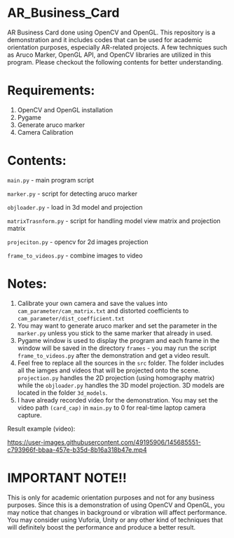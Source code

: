 # AR_Business_Card
AR Business Card done using OpenCV and OpenGL. This repository is a demonstration and it includes codes that can be used for academic orientation purposes, especially AR-related projects. A few techniques such as Aruco Marker, OpenGL API, and OpenCV libraries are utilized in this program. Please checkout the following contents for better understanding.

# Requirements:
1. OpenCV and OpenGL installation
2. Pygame
3. Generate aruco marker
4. Camera Calibration

# Contents:
```main.py``` - main program script

```marker.py``` - script for detecting aruco marker

```objloader.py``` - load in 3d model and projection

```matrixTrasnform.py``` - script for handling model view matrix and projection matrix

```projeciton.py``` - opencv for 2d images projection 

```frame_to_videos.py``` - combine images to video

 # Notes:
 1. Calibrate your own camera and save the values into ```cam_parameter/cam_matrix.txt``` and distorted coefficients to ```cam_parameter/dist_coefficient.txt```
 2. You may want to generate aruco marker and set the parameter in the ```marker.py``` unless you stick to the same marker that already in used.
 3. Pygame window is used to display the program and each frame in the window will be saved in the directory ```frames``` - you may run the script ```frame_to_videos.py``` after the demonstration and get a video result.
 4. Feel free to replace all the sources in the ```src``` folder. The folder includes all the iamges and videos that will be projected onto the scene. ```projection.py``` handles the 2D projection (using homography matrix) while the ```objloader.py``` handles the 3D model projection. 3D models are located in the folder ```3d_models```.
 5. I have already recorded video for the demonstration. You may set the video path ```(card_cap)``` in ```main.py``` to 0 for real-time laptop camera capture.

Result example (video):




https://user-images.githubusercontent.com/49195906/145685551-c793966f-bbaa-457e-b35d-8b16a318b47e.mp4





# IMPORTANT NOTE!!
This is only for academic orientation purposes and not for any business purposes. Since this is a demonstration of using OpenCV and OpenGL, you may notice that changes in background or vibration will affect performance. You may consider using Vuforia, Unity or any other kind of techniques that will definitely boost the performance and produce a better result.
 
